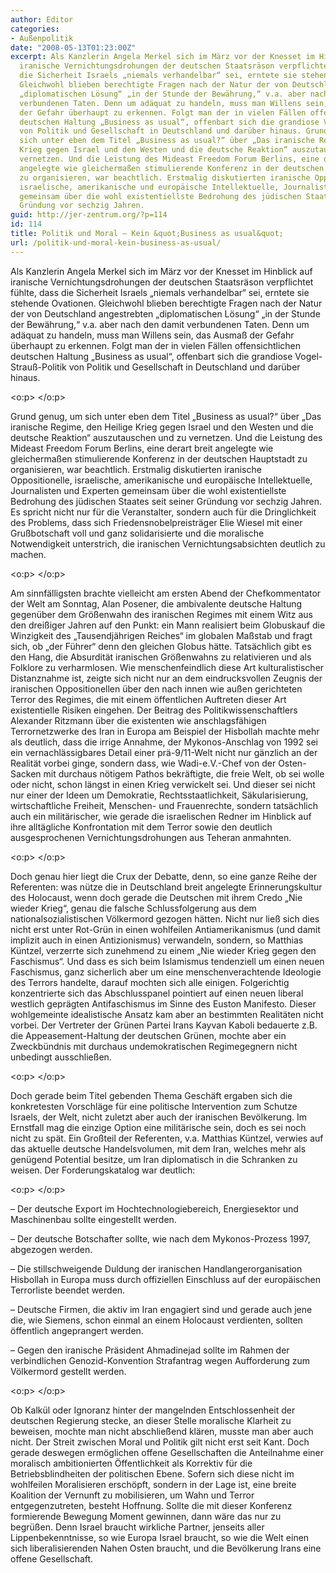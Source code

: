 ```yaml
---
author: Editor
categories:
- Außenpolitik
date: "2008-05-13T01:23:00Z"
excerpt: Als Kanzlerin Angela Merkel sich im März vor der Knesset im Hinblick auf
  iranische Vernichtungsdrohungen der deutschen Staatsräson verpflichtet fühlte, dass
  die Sicherheit Israels „niemals verhandelbar“ sei, erntete sie stehende Ovationen.
  Gleichwohl blieben berechtigte Fragen nach der Natur der von Deutschland angestrebten
  „diplomatischen Lösung“ „in der Stunde der Bewährung,“ v.a. aber nach den damit
  verbundenen Taten. Denn um adäquat zu handeln, muss man Willens sein, das Ausmaß
  der Gefahr überhaupt zu erkennen. Folgt man der in vielen Fällen offensichtlichen
  deutschen Haltung „Business as usual“, offenbart sich die grandiose Vogel-Strauß-Politik
  von Politik und Gesellschaft in Deutschland und darüber hinaus. Grund genug, um
  sich unter eben dem Titel „Business as usual?“ über „Das iranische Regime, den Heilige
  Krieg gegen Israel und den Westen und die deutsche Reaktion“ auszutauschen und zu
  vernetzen. Und die Leistung des Mideast Freedom Forum Berlins, eine derart breit
  angelegte wie gleichermaßen stimulierende Konferenz in der deutschen Hauptstadt
  zu organisieren, war beachtlich. Erstmalig diskutierten iranische Oppositionelle,
  israelische, amerikanische und europäische Intellektuelle, Journalisten und Experten
  gemeinsam über die wohl existentiellste Bedrohung des jüdischen Staates seit seiner
  Gründung vor sechzig Jahren.
guid: http://jer-zentrum.org/?p=114
id: 114
title: Politik und Moral – Kein &quot;Business as usual&quot;
url: /politik-und-moral-kein-business-as-usual/
---
```


Als Kanzlerin Angela Merkel sich im März vor der Knesset im Hinblick auf iranische Vernichtungsdrohungen der deutschen Staatsräson verpflichtet fühlte, dass die Sicherheit Israels „niemals verhandelbar“ sei, erntete sie stehende Ovationen. Gleichwohl blieben berechtigte Fragen nach der Natur der von Deutschland angestrebten „diplomatischen Lösung“ „in der Stunde der Bewährung,“ v.a. aber nach den damit verbundenen Taten. Denn um adäquat zu handeln, muss man Willens sein, das Ausmaß der Gefahr überhaupt zu erkennen. Folgt man der in vielen Fällen offensichtlichen deutschen Haltung „Business as usual“, offenbart sich die grandiose Vogel-Strauß-Politik von Politik und Gesellschaft in Deutschland und darüber hinaus.

<o:p> </o:p>

Grund genug, um sich unter eben dem Titel „Business as usual?“ über „Das iranische Regime, den Heilige Krieg gegen Israel und den Westen und die deutsche Reaktion“ auszutauschen und zu vernetzen. Und die Leistung des Mideast Freedom Forum Berlins, eine derart breit angelegte wie gleichermaßen stimulierende Konferenz in der deutschen Hauptstadt zu organisieren, war beachtlich. Erstmalig diskutierten iranische Oppositionelle, israelische, amerikanische und europäische Intellektuelle, Journalisten und Experten gemeinsam über die wohl existentiellste Bedrohung des jüdischen Staates seit seiner Gründung vor sechzig Jahren. Es spricht nicht nur für die Veranstalter, sondern auch für die Dringlichkeit des Problems, dass sich Friedensnobelpreisträger Elie Wiesel mit einer Grußbotschaft voll und ganz solidarisierte und die moralische Notwendigkeit unterstrich, die iranischen Vernichtungsabsichten deutlich zu machen.

<o:p> </o:p>

Am sinnfälligsten brachte vielleicht am ersten Abend der Chefkommentator der Welt am Sonntag, Alan Posener, die ambivalente deutsche Haltung gegenüber dem Größenwahn des iranischen Regimes mit einem Witz aus den dreißiger Jahren auf den Punkt: ein Mann realisiert beim Globuskauf die Winzigkeit des „Tausendjährigen Reiches“ im globalen Maßstab und fragt sich, ob „der Führer“ denn den gleichen Globus hätte. Tatsächlich gibt es den Hang, die Absurdität iranischen Größenwahns zu relativieren und als Folklore zu verharmlosen. Wie menschenfeindlich diese Art kulturalistischer Distanznahme ist, zeigte sich nicht nur an dem eindrucksvollen Zeugnis der iranischen Oppositionellen über den nach innen wie außen gerichteten Terror des Regimes, die mit einem öffentlichen Auftreten dieser Art existentielle Risiken eingehen. Der Beitrag des Politikwissenschaftlers Alexander Ritzmann über die existenten wie anschlagsfähigen Terrornetzwerke des Iran in Europa am Beispiel der Hisbollah machte mehr als deutlich, dass die irrige Annahme, der Mykonos-Anschlag von 1992 sei ein vernachlässigbares Detail einer prä-9/11-Welt nicht nur gänzlich an der Realität vorbei ginge, sondern dass, wie Wadi-e.V.-Chef von der Osten-Sacken mit durchaus nötigem Pathos bekräftigte, die freie Welt, ob sei wolle oder nicht, schon längst in einen Krieg verwickelt sei. Und dieser sei nicht nur einer der Ideen um Demokratie, Rechtsstaatlichkeit, Säkularisierung, wirtschaftliche Freiheit, Menschen- und Frauenrechte, sondern tatsächlich auch ein militärischer, wie gerade die israelischen Redner im Hinblick auf ihre alltägliche Konfrontation mit dem Terror sowie den deutlich ausgesprochenen Vernichtungsdrohungen aus Teheran anmahnten.

<o:p> </o:p>

Doch genau hier liegt die Crux der Debatte, denn, so eine ganze Reihe der Referenten: was nütze die in Deutschland breit angelegte Erinnerungskultur des Holocaust, wenn doch gerade die Deutschen mit ihrem Credo „Nie wieder Krieg“, genau die falsche Schlussfolgerung aus dem nationalsozialistischen Völkermord gezogen hätten. Nicht nur ließ sich dies nicht erst unter Rot-Grün in einen wohlfeilen Antiamerikanismus (und damit implizit auch in einen Antizionismus) verwandeln, sondern, so Matthias Küntzel, verzerrte sich zunehmend zu einem „Nie wieder Krieg gegen den Faschismus“. Und dass es sich beim Islamismus tendenziell um einen neuen Faschismus, ganz sicherlich aber um eine menschenverachtende Ideologie des Terrors handelte, darauf mochten sich alle einigen. Folgerichtig konzentrierte sich das Abschlusspanel pointiert auf einen neuen liberal westlich geprägten Antifaschismus im Sinne des Euston Manifesto. Dieser wohlgemeinte idealistische Ansatz kam aber an bestimmten Realitäten nicht vorbei. Der Vertreter der Grünen Partei Irans Kayvan Kaboli bedauerte z.B. die Appeasement-Haltung der deutschen Grünen, mochte aber ein Zweckbündnis mit durchaus undemokratischen Regimegegnern nicht unbedingt ausschließen.

<o:p> </o:p>

Doch gerade beim Titel gebenden Thema Geschäft ergaben sich die konkretesten Vorschläge für eine politische Intervention zum Schutze Israels, der Welt, nicht zuletzt aber auch der iranischen Bevölkerung. Im Ernstfall mag die einzige Option eine militärische sein, doch es sei noch nicht zu spät. Ein Großteil der Referenten, v.a. Matthias Küntzel, verwies auf das aktuelle deutsche Handelsvolumen, mit dem Iran, welches mehr als genügend Potential besitze, um Iran diplomatisch in die Schranken zu weisen. Der Forderungskatalog war deutlich:

<o:p> </o:p>

– Der deutsche Export im Hochtechnologiebereich, Energiesektor und Maschinenbau sollte eingestellt werden.

– Der deutsche Botschafter sollte, wie nach dem Mykonos-Prozess 1997, abgezogen werden.

– Die stillschweigende Duldung der iranischen Handlangerorganisation Hisbollah in Europa muss durch offiziellen Einschluss auf der europäischen Terrorliste beendet werden.

– Deutsche Firmen, die aktiv im Iran engagiert sind und gerade auch jene die, wie Siemens, schon einmal an einem Holocaust verdienten, sollten öffentlich angeprangert werden.

– Gegen den iranische Präsident Ahmadinejad sollte im Rahmen der verbindlichen Genozid-Konvention Strafantrag wegen Aufforderung zum Völkermord gestellt werden. 

<o:p> </o:p>

Ob Kalkül oder Ignoranz hinter der mangelnden Entschlossenheit der deutschen Regierung stecke, an dieser Stelle moralische Klarheit zu beweisen, mochte man nicht abschließend klären, musste man aber auch nicht. Der Streit zwischen Moral und Politik gilt nicht erst seit Kant. Doch gerade deswegen ermöglichen offene Gesellschaften die Anteilnahme einer moralisch ambitionierten Öffentlichkeit als Korrektiv für die Betriebsblindheiten der politischen Ebene. Sofern sich diese nicht im wohlfeilen Moralisieren erschöpft, sondern in der Lage ist, eine breite Koalition der Vernunft zu mobilisieren, um Wahn und Terror entgegenzutreten, besteht Hoffnung. Sollte die mit dieser Konferenz formierende Bewegung Moment gewinnen, dann wäre das nur zu begrüßen. Denn Israel braucht wirkliche Partner, jenseits aller Lippenbekenntnisse, so wie Europa Israel braucht, so wie die Welt einen sich liberalisierenden Nahen Osten braucht, und die Bevölkerung Irans eine offene Gesellschaft.
